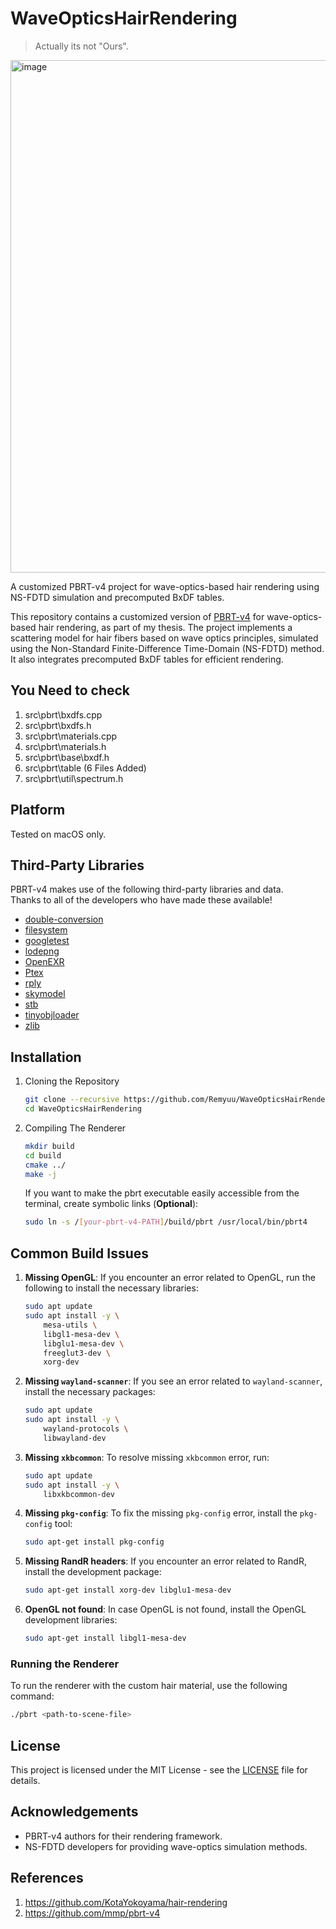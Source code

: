 # WaveOpticsHairRendering

> Actually its not "Ours".
<img width="820" alt="image" src="https://github.com/user-attachments/assets/eab2a0a1-d247-41e8-b3e5-7ced80a55645" />

A customized PBRT-v4 project for wave-optics-based hair rendering using NS-FDTD simulation and precomputed BxDF tables.

This repository contains a customized version of [PBRT-v4](https://github.com/mmp/pbrt-v4) for wave-optics-based hair rendering, as part of my thesis. The project implements a scattering model for hair fibers based on wave optics principles, simulated using the Non-Standard Finite-Difference Time-Domain (NS-FDTD) method. It also integrates precomputed BxDF tables for efficient rendering.

## You Need to check

1. src\pbrt\bxdfs.cpp
2. src\pbrt\bxdfs.h
3. src\pbrt\materials.cpp
4. src\pbrt\materials.h
5. src\pbrt\base\bxdf.h
6. src\pbrt\table (6 Files Added)
7. src\pbrt\util\spectrum.h

## Platform

Tested on macOS only.

## Third-Party Libraries

PBRT-v4 makes use of the following third-party libraries and data.  
Thanks to all of the developers who have made these available!

- [double-conversion](https://github.com/google/double-conversion)  
- [filesystem](https://github.com/wjakob/filesystem)  
- [googletest](https://github.com/google/googletest)  
- [lodepng](https://lodev.org/lodepng/)  
- [OpenEXR](http://www.openexr.com)  
- [Ptex](http://ptex.us/)  
- [rply](http://w3.impa.br/~diego/software/rply/)  
- [skymodel](https://cgg.mff.cuni.cz/projects/SkylightModelling/)  
- [stb](https://github.com/nothings/stb)  
- [tinyobjloader](https://github.com/tinyobjloader/tinyobjloader)  
- [zlib](https://zlib.net/)

## Installation

1. Cloning the Repository

    ```bash
    git clone --recursive https://github.com/Remyuu/WaveOpticsHairRendering.git
    cd WaveOpticsHairRendering
    ```

2. Compiling The Renderer

    ```bash
    mkdir build
    cd build
    cmake ../
    make -j
    ```

    If you want to make the pbrt executable easily accessible from the terminal, create symbolic links (**Optional**):

    ```bash
    sudo ln -s /[your-pbrt-v4-PATH]/build/pbrt /usr/local/bin/pbrt4
    ```

## Common Build Issues

1. **Missing OpenGL**:
   If you encounter an error related to OpenGL, run the following to install the necessary libraries:

   ```bash
   sudo apt update
   sudo apt install -y \
       mesa-utils \
       libgl1-mesa-dev \
       libglu1-mesa-dev \
       freeglut3-dev \
       xorg-dev
   ```

2. **Missing `wayland-scanner`**:
   If you see an error related to `wayland-scanner`, install the necessary packages:

   ```bash
   sudo apt update
   sudo apt install -y \
       wayland-protocols \
       libwayland-dev
   ```

3. **Missing `xkbcommon`**:
   To resolve missing `xkbcommon` error, run:

   ```bash
   sudo apt update
   sudo apt install -y \
       libxkbcommon-dev
   ```

4. **Missing `pkg-config`**:
   To fix the missing `pkg-config` error, install the `pkg-config` tool:

   ```bash
   sudo apt-get install pkg-config
   ```

5. **Missing RandR headers**:
   If you encounter an error related to RandR, install the development package:

   ```bash
   sudo apt-get install xorg-dev libglu1-mesa-dev
   ```

6. **OpenGL not found**:
   In case OpenGL is not found, install the OpenGL development libraries:

   ```bash
   sudo apt-get install libgl1-mesa-dev
   ```

### Running the Renderer

To run the renderer with the custom hair material, use the following command:

```bash
./pbrt <path-to-scene-file>
```

## License

This project is licensed under the MIT License - see the [LICENSE](LICENSE) file for details.

## Acknowledgements

- PBRT-v4 authors for their rendering framework.
- NS-FDTD developers for providing wave-optics simulation methods.

## References

1. https://github.com/KotaYokoyama/hair-rendering
2. https://github.com/mmp/pbrt-v4
